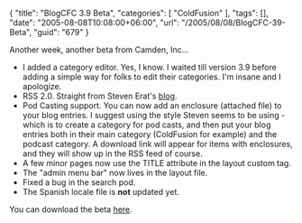 {
	"title": "BlogCFC 3.9 Beta",
	"categories": [
		"ColdFusion"
	],
	"tags": [],
	"date": "2005-08-08T10:08:00+06:00",
	"url": "/2005/08/08/BlogCFC-39-Beta",
	"guid": "679"
}

Another week, another beta from Camden, Inc...

<ul>
<li>I added a category editor. Yes, I know. I waited till version 3.9 before adding a simple way for folks to edit their categories. I'm insane and I apologize.
<li>RSS 2.0. Straight from Steven Erat's <a href="http://www.talkingtree.com/blog">blog</a>.
<li>Pod Casting support. You can now add an enclosure (attached file) to your blog entries. I suggest using the style Steven seems to be using - which is to create a category for pod casts, and then put your blog entries both in their main category (ColdFusion for example) and the podcast category. A download link will appear for items with enclosures, and they will show up in the RSS feed of course.
<li>A few minor pages now use the TITLE attribute in the layout custom tag.
<li>The "admin menu bar" now lives in the layout file.
<li>Fixed a bug in the search pod.
<li>The Spanish locale file is <b>not</b> updated yet.
</ul>
 
You can download the beta <a href="http://ray.camdenfamily.com/blogbeta.zip">here</a>.